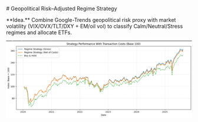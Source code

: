 \# Geopolitical Risk–Adjusted Regime Strategy



\*\*Idea.\*\* Combine Google-Trends geopolitical risk proxy with market volatility (VIX/OVX/TLT/DXY + EM/oil vol) to classify Calm/Neutral/Stress regimes and allocate ETFs.




![Backtest](../../assets/01_strategy_performance.png)


